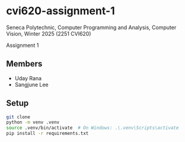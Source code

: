 # cvi620-assignment-1

Seneca Polytechnic, Computer Programming and Analysis, Computer Vision, Winter 2025 (2251 CVI620)

Assignment 1

## Members

- Uday Rana
- Sangjune Lee

## Setup

```sh
git clone
python -m venv .venv
source .venv/bin/activate  # On Windows: .\.venv\Scripts\activate
pip install -r requirements.txt
```
